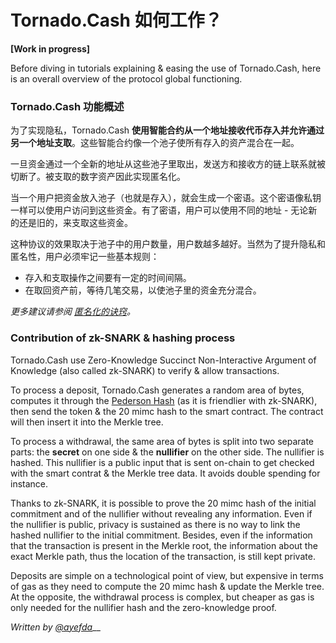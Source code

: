 # Tornado.Cash 如何工作？

**\[Work in progress\]**

Before diving in tutorials explaining & easing the use of Tornado.Cash, here is an overall overview of the protocol global functioning.

### Tornado.Cash 功能概述

为了实现隐私，Tornado.Cash **使用智能合约从一个地址接收代币存入并允许通过另一个地址支取**。这些智能合约像一个池子使所有存入的资产混合在一起。

一旦资金通过一个全新的地址从这些池子里取出，发送方和接收方的链上联系就被切断了。被支取的数字资产因此实现匿名化。

当一个用户把资金放入池子（也就是存入），就会生成一个密语。这个密语像私钥一样可以使用户访问到这些资金。有了密语，用户可以使用不同的地址 - 无论新的还是旧的，来支取这些资金。

这种协议的效果取决于池子中的用户数量，用户数越多越好。当然为了提升隐私和匿名性，用户必须牢记一些基本规则：

*  存入和支取操作之间要有一定的时间间隔。
*  在取回资产前，等待几笔交易，以使池子里的资金充分混合。

_更多建议请参阅_ [_匿名化的诀窍_](tips-to-remain-anonymous.md)_。_

### Contribution of zk-SNARK & hashing process

Tornado.Cash use Zero-Knowledge Succinct Non-Interactive Argument of Knowledge \(also called zk-SNARK\) to verify & allow transactions.

To process a deposit, Tornado.Cash generates a random area of bytes, computes it through the [Pederson Hash](https://iden3-docs.readthedocs.io/en/latest/iden3_repos/research/publications/zkproof-standards-workshop-2/pedersen-hash/pedersen.html) \(as it is friendlier with zk-SNARK\), then send the token & the 20 mimc hash to the smart contract. The contract will then insert it into the Merkle tree.

To process a withdrawal, the same area of bytes is split into two separate parts: the **secret** on one side & the **nullifier** on the other side. The nullifier is hashed. This nullifier is a public input that is sent on-chain to get checked with the smart contrat & the Merkle tree data. It avoids double spending for instance.

Thanks to zk-SNARK, it is possible to prove the 20 mimc hash of the initial commitment and of the nullifier without revealing any information. Even if the nullifier is public, privacy is sustained as there is no way to link the hashed nullifier to the initial commitment. Besides, even if the information that the transaction is present in the Merkle root, the information about the exact Merkle path, thus the location of the transaction, is still kept private.

Deposits are simple on a technological point of view, but expensive in terms of gas as they need to compute the 20 mimc hash & update the Merkle tree. At the opposite, the withdrawal process is complex, but cheaper as gas is only needed for the nullifier hash and the zero-knowledge proof.

_Written by_ [_@ayefda_](https://torn.community/u/ayefda)\_\_

